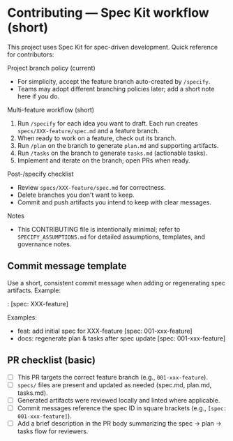 # Contributing — Spec Kit workflow (short)

This project uses Spec Kit for spec-driven development. Quick reference for contributors:

Project branch policy (current)
- For simplicity, accept the feature branch auto-created by `/specify`.
- Teams may adopt different branching policies later; add a short note here if you do.

Multi-feature workflow (short)
1. Run `/specify` for each idea you want to draft. Each run creates `specs/XXX-feature/spec.md` and a feature branch.
2. When ready to work on a feature, check out its branch.
3. Run `/plan` on the branch to generate `plan.md` and supporting artifacts.
4. Run `/tasks` on the branch to generate `tasks.md` (actionable tasks).
5. Implement and iterate on the branch; open PRs when ready.

Post-/specify checklist
- Review `specs/XXX-feature/spec.md` for correctness.
- Delete branches you don't want to keep.
- Commit and push artifacts you intend to keep with clear messages.

Notes
- This CONTRIBUTING file is intentionally minimal; refer to `SPECIFY_ASSUMPTIONS.md` for detailed assumptions, templates, and governance notes.

Commit message template
-----------------------

Use a short, consistent commit message when adding or regenerating spec artifacts. Example:

<type>: <short description> [spec: XXX-feature]

Examples:
- feat: add initial spec for XXX-feature [spec: 001-xxx-feature]
- docs: regenerate plan & tasks after spec update [spec: 001-xxx-feature]

PR checklist (basic)
--------------------

- [ ] This PR targets the correct feature branch (e.g., `001-xxx-feature`).
- [ ] `specs/` files are present and updated as needed (spec.md, plan.md, tasks.md).
- [ ] Generated artifacts were reviewed locally and linted where applicable.
- [ ] Commit messages reference the spec ID in square brackets (e.g., `[spec: 001-xxx-feature]`).
- [ ] Add a brief description in the PR body summarizing the spec -> plan -> tasks flow for reviewers.
